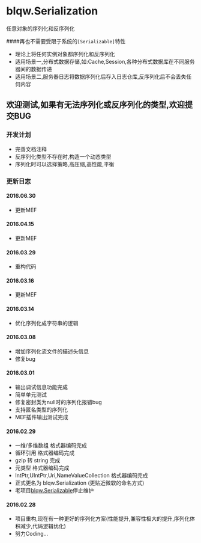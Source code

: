 # blqw.Serialization
任意对象的序列化和反序列化


####再也不需要受限于系统的``[Serializable]``特性  
* 理论上将任何实例对象都序列化和反序列化  
* 适用场景一,分布式数据存储,如:Cache,Session,各种分布式数据库在不同服务器间的数据传递  
* 适用场景二,服务器日志将数据序列化后存入日志仓库,反序列化后不会丢失任何内容  

## 欢迎测试,如果有无法序列化或反序列化的类型,欢迎提交BUG  

### 开发计划
* 完善文档注释    
* 反序列化类型不存在时,构造一个动态类型  
* 序列化时可以选择策略,高压缩,高性能,平衡  

### 更新日志  
#### 2016.06.30
* 更新MEF  

#### 2016.04.15
* 更新MEF  

#### 2016.03.29
* 重构代码  

#### 2016.03.16  
* 更新MEF  
  
#### 2016.03.14  
* 优化序列化成字符串的逻辑  
  
#### 2016.03.08
* 增加序列化流文件的描述头信息  
* 修复bug  

#### 2016.03.01  
* 输出调试信息功能完成  
* 简单单元测试  
* 修复密封类为null时的序列化报错bug  
* 支持匿名类型的序列化  
* MEF插件输出测试完成

#### 2016.02.29  
* 一维/多维数组 格式器编码完成  
* 循环引用 格式器编码完成  
* gzip 转 string 完成   
* 元类型 格式器编码完成   
* IntPtr,UIntPtr,Uri,NameValueCollection 格式器编码完成  
* 正式更名为 blqw.Serialization (更贴近微软的命名方式)  
* 老项目[blqw.Serializable](https://github.com/blqw/blqw.Serializable)停止维护  

#### 2016.02.28
* 项目重构,现在有一种更好的序列化方案(性能提升,兼容性极大的提升,序列化体积减少,代码逻辑优化)
* 努力Coding...  
